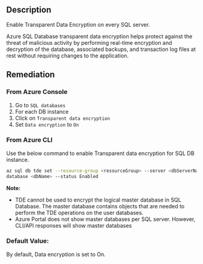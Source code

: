 ## Description

Enable Transparent Data Encryption on every SQL server.

Azure SQL Database transparent data encryption helps protect against the threat of malicious activity by performing real-time encryption and decryption of the database, associated backups, and transaction log files at rest without requiring changes to the application.

## Remediation

### From Azure Console

1. Go to `SQL databases`
2. For each DB instance
3. Click on `Transparent data encryption`
4. Set `Data encryption` to `On`

### From Azure CLI

Use the below command to enable Transparent data encryption for SQL DB instance.

```bash
az sql db tde set --resource-group <resourceGroup> --server <dbServerName> --
database <dbName> --status Enabled
```

**Note:**

  - TDE cannot be used to encrypt the logical master database in SQL Database. The master database contains objects that are needed to perform the TDE operations on the user databases.
  - Azure Portal does not show master databases per SQL server. However, CLI/API responses will show master databases

### Default Value:

By default, Data encryption is set to On.